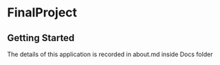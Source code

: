 # FinalProject



## Getting Started
The details of this application is recorded in about.md inside Docs folder

